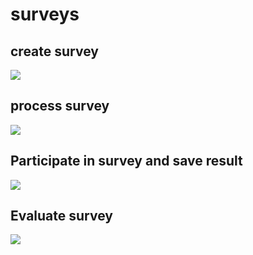 # surveys

## create survey

[![](https://mermaid.ink/img/eyJjb2RlIjoic2VxdWVuY2VEaWFncmFtXG4gICAgYXV0b251bWJlclxuICAgIHBhcnRpY2lwYW50IEMgYXMgQ2xpZW50XG4gICAgcGFydGljaXBhbnQgUFMgYXMgUHViL1N1YlxuICAgIHBhcnRpY2lwYW50IFNTUyBhcyBTYXZlU3VydmV5U2VydmljZTxicj5Ob2RlLmpzXG4gICAgcGFydGljaXBhbnQgRlMgYXMgRmlyZXN0b3JlXG4gICAgcGFydGljaXBhbnQgVVNTUyBhcyBVcGRhdGVTdXJ2ZXlTdGF0dXNTZXJ2aWNlPGJyPi5uZXQgY29yZVxuICAgIEMtLSkrUFM6IFNBVkVfU1VSVkVZXG4gICAgUFMtLSlTU1M6IFNBVkVfU1VSVkVZXG4gICAgZGVhY3RpdmF0ZSBQU1xuICAgIGFjdGl2YXRlIFNTU1xuICAgIFNTUy0-PitGUzogc2F2ZSBzdXJ2ZXlcbiAgICBGUy0tPj4tU1NTOiByZXNwb25zZVxuICAgIFNTUy0tKS1QUzogU1VSVkVZX1NUQVRVU19VUERBVEVcbiAgICBhY3RpdmF0ZSBQU1xuICAgIFBTLS0pVVNTUzogU1VSVkVZX1NUQVRVU19VUERBVEUgICAgICAgIFxuICAgIGRlYWN0aXZhdGUgUFNcbiAgICBhY3RpdmF0ZSBVU1NTXG4gICAgVVNTUy0-PitGUzogaW5zZXJ0IHN0YXR1cyAgICBcbiAgICBGUy0tPj5VU1NTOiByZXNwb25zZVxuICAgIGRlYWN0aXZhdGUgRlNcbiAgICBkZWFjdGl2YXRlIFVTU1NcbiIsIm1lcm1haWQiOnsidGhlbWUiOiJkZWZhdWx0In0sInVwZGF0ZUVkaXRvciI6ZmFsc2UsImF1dG9TeW5jIjp0cnVlLCJ1cGRhdGVEaWFncmFtIjpmYWxzZX0)](https://mermaid.live/edit/#eyJjb2RlIjoic2VxdWVuY2VEaWFncmFtXG4gICAgYXV0b251bWJlclxuICAgIHBhcnRpY2lwYW50IEMgYXMgQ2xpZW50XG4gICAgcGFydGljaXBhbnQgUFMgYXMgUHViL1N1YlxuICAgIHBhcnRpY2lwYW50IFNTUyBhcyBTYXZlU3VydmV5U2VydmljZTxicj5Ob2RlLmpzXG4gICAgcGFydGljaXBhbnQgRlMgYXMgRmlyZXN0b3JlXG4gICAgcGFydGljaXBhbnQgVVNTUyBhcyBVcGRhdGVTdXJ2ZXlTdGF0dXNTZXJ2aWNlPGJyPi5uZXQgY29yZVxuICAgIEMtLSkrUFM6IFNBVkVfU1VSVkVZXG4gICAgUFMtLSlTU1M6IFNBVkVfU1VSVkVZXG4gICAgZGVhY3RpdmF0ZSBQU1xuICAgIGFjdGl2YXRlIFNTU1xuICAgIFNTUy0-PitGUzogc2F2ZSBzdXJ2ZXlcbiAgICBGUy0tPj4tU1NTOiByZXNwb25zZVxuICAgIFNTUy0tKS1QUzogU1VSVkVZX1NUQVRVU19VUERBVEVcbiAgICBhY3RpdmF0ZSBQU1xuICAgIFBTLS0pVVNTUzogU1VSVkVZX1NUQVRVU19VUERBVEUgICAgICAgIFxuICAgIGRlYWN0aXZhdGUgUFNcbiAgICBhY3RpdmF0ZSBVU1NTXG4gICAgVVNTUy0-PitGUzogaW5zZXJ0IHN0YXR1cyAgICBcbiAgICBGUy0tPj5VU1NTOiByZXNwb25zZVxuICAgIGRlYWN0aXZhdGUgRlNcbiAgICBkZWFjdGl2YXRlIFVTU1NcbiIsIm1lcm1haWQiOiJ7XG4gIFwidGhlbWVcIjogXCJkZWZhdWx0XCJcbn0iLCJ1cGRhdGVFZGl0b3IiOmZhbHNlLCJhdXRvU3luYyI6dHJ1ZSwidXBkYXRlRGlhZ3JhbSI6ZmFsc2V9)

## process survey

[![](https://mermaid.ink/img/pako:eNqdU11rg0AQ_CvHvZXE9l2KEIxCoRbpxUJBCKdukgM97X0EQsh_73qXUsFC096T3szs7ozumdZ9AzSkGj4syBrWgu8V70pJ8HBremm7CpR_H7gyohYDl4akjHBNUqFAm17BnMBix2BWHeEUK-AGGgbqKGp4rFQ0nMyhl3NZ7lS5rR6YreZw5uCMixbUpNq9BEPqH-comJMUQ4MT-GmY4cbqX3TxqIpbAdJ4MGVBcLdAWyGpvR1ilNjvv9JBZCTkiLPkZb3NVk_PHskdkM2BBnhtxBFrIcdfZY4bh0SDbAh06HQKuOrF61vyvmWb1aZg2yJfrzbJrF7Gpr0xhBt1mD8ef42qIIoWKWqti49olx_RLkCy69U0su-YoihwHfHnGHqpYdYF0Xlot4yH_P_6usnT3zzQJe1A4TdqcIXOI6Ok5gAdlDTExwZ23LampKW8INX3SxqBC0PDHW81LOm4Y-wkaxoaZeGLdF3DK-vyCdyIK6E)](https://mermaid.live/edit#pako:eNqdU11rg0AQ_CvHvZXE9l2KEIxCoRbpxUJBCKdukgM97X0EQsh_73qXUsFC096T3szs7ozumdZ9AzSkGj4syBrWgu8V70pJ8HBremm7CpR_H7gyohYDl4akjHBNUqFAm17BnMBix2BWHeEUK-AGGgbqKGp4rFQ0nMyhl3NZ7lS5rR6YreZw5uCMixbUpNq9BEPqH-comJMUQ4MT-GmY4cbqX3TxqIpbAdJ4MGVBcLdAWyGpvR1ilNjvv9JBZCTkiLPkZb3NVk_PHskdkM2BBnhtxBFrIcdfZY4bh0SDbAh06HQKuOrF61vyvmWb1aZg2yJfrzbJrF7Gpr0xhBt1mD8ef42qIIoWKWqti49olx_RLkCy69U0su-YoihwHfHnGHqpYdYF0Xlot4yH_P_6usnT3zzQJe1A4TdqcIXOI6Ok5gAdlDTExwZ23LampKW8INX3SxqBC0PDHW81LOm4Y-wkaxoaZeGLdF3DK-vyCdyIK6E)

## Participate in survey and save result

[![](https://mermaid.ink/img/pako:eNqdU1tLwzAU_ish4IPs4nuRwaitIKJlZysKhZG2ZxpZs5nLZIz9d5O2c-vagdqn9Hy3k9OeHc1WOVKPKvw0KDK84-xNsiIRxD7M6JUwRYqyel8zqXnG10xo4hOmiL_kKHQbhNihYOQGtzHHL5S3qRw92ajhh-qiwzkfUG54hk42FKhJtpLYFoalLuQSle4kRCUhMukNmLQjGCZVMttglT5BZZb6cvrVFbkPptXZH4xGPYi9YwXiga0NfI_YjtYrofCMOX4Yv5DoGY78EoCGB7hiCM6E5USVfVVYCKV_KWgmtFSaaaP-qpLl7X8lq6A20j0AO7bjrX-m0TmI06KNue5FtgjjOJjDbBIHr_NJALPH6X87iZyn--6XTXNkmeYbptGy6004FJyyDrCnw_CU_X_q4TVnV-Y0GzhxdzDt0wJlwXhut3DnKAnV71hgQj17zHHBnCtNxN5SzTq3wiDn9nen3oItFfapW1PYiox6Who8kOpNrln7byszOFI)](https://mermaid.live/edit#pako:eNqdU1tLwzAU_ish4IPs4nuRwaitIKJlZysKhZG2ZxpZs5nLZIz9d5O2c-vagdqn9Hy3k9OeHc1WOVKPKvw0KDK84-xNsiIRxD7M6JUwRYqyel8zqXnG10xo4hOmiL_kKHQbhNihYOQGtzHHL5S3qRw92ajhh-qiwzkfUG54hk42FKhJtpLYFoalLuQSle4kRCUhMukNmLQjGCZVMttglT5BZZb6cvrVFbkPptXZH4xGPYi9YwXiga0NfI_YjtYrofCMOX4Yv5DoGY78EoCGB7hiCM6E5USVfVVYCKV_KWgmtFSaaaP-qpLl7X8lq6A20j0AO7bjrX-m0TmI06KNue5FtgjjOJjDbBIHr_NJALPH6X87iZyn--6XTXNkmeYbptGy6004FJyyDrCnw_CU_X_q4TVnV-Y0GzhxdzDt0wJlwXhut3DnKAnV71hgQj17zHHBnCtNxN5SzTq3wiDn9nen3oItFfapW1PYiox6Who8kOpNrln7byszOFI)

## Evaluate survey

[![](https://mermaid.ink/img/pako:eNqNk29ro0AQxr_KsO-O1rv3UoSQbOCgNnITDwpCmOg0Xaqr3T9CrvS736pJU2rgzle6z-95ZnbWfRNlW7GIheVXz7rklaKDoabQEB7yrtW-2bOZvjsyTpWqI-1gjUAW1sqwda3hOYByANCbno-yp9pT4GDOZWNQ5vc_0O_ncjrKKamaDbLpVcl3e5N81-ygvFp4ORiWtWLt5mKOY17eVeR4ag4dOW__Lxs3l03BxhxIqz_n6awxir7doIzBGXU4nJdRRklys8YYDFMFdvReHEkSDZYwxq7Vlj95hmWeBseD7mtngXSIGBsG-GBD2Szko3xY7dLFz_tJyMZ-0rlQMZVO9UNshtNSOrDLGCyHfPdM-gWOrYcmjH3mSU-etnNAdf15Phb61nE16V-ay3_9lo873C62Oe7ybLXYygs39RoO51_gld6v1lneb1CuvhSIcHMVCJue7RKluBUNmzCCKtyPtwEohHvmhgsRh9eKnygcSSEK_R5QP_5RslLhLxfxE9WWb8VwgfCoSxE74_kMne7YiXr_C72KHUo)](https://mermaid.live/edit#pako:eNqNk29ro0AQxr_KsO-O1rv3UoSQbOCgNnITDwpCmOg0Xaqr3T9CrvS736pJU2rgzle6z-95ZnbWfRNlW7GIheVXz7rklaKDoabQEB7yrtW-2bOZvjsyTpWqI-1gjUAW1sqwda3hOYByANCbno-yp9pT4GDOZWNQ5vc_0O_ncjrKKamaDbLpVcl3e5N81-ygvFp4ORiWtWLt5mKOY17eVeR4ag4dOW__Lxs3l03BxhxIqz_n6awxir7doIzBGXU4nJdRRklys8YYDFMFdvReHEkSDZYwxq7Vlj95hmWeBseD7mtngXSIGBsG-GBD2Szko3xY7dLFz_tJyMZ-0rlQMZVO9UNshtNSOrDLGCyHfPdM-gWOrYcmjH3mSU-etnNAdf15Phb61nE16V-ay3_9lo873C62Oe7ybLXYygs39RoO51_gld6v1lneb1CuvhSIcHMVCJue7RKluBUNmzCCKtyPtwEohHvmhgsRh9eKnygcSSEK_R5QP_5RslLhLxfxE9WWb8VwgfCoSxE74_kMne7YiXr_C72KHUo)